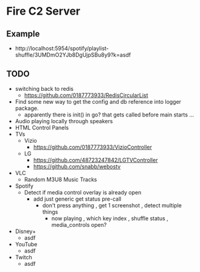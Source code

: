 # Fire C2 Server

## Example

- http://localhost:5954/spotify/playlist-shuffle/3UMDmO2YJb8DgUjpSBu8y9?k=asdf

## TODO

- switching back to redis
	- https://github.com/0187773933/RedisCircularList
- Find some new way to get the config and db reference into logger package.
	- apparently there is init() in go? that gets called before main starts ...
- Audio playing locally through speakers
- HTML Control Panels
- TVs
	- Vizio
		- https://github.com/0187773933/VizioController
	- LG
		- https://github.com/48723247842/LGTVController
		- https://github.com/snabb/webostv
- VLC
	- Random M3U8 Music Tracks
- Spotify
	- Detect if media control overlay is already open
		- add just generic get status pre-call
			- don't press anything , get 1 screenshot , detect multiple things
				- now playing , which key index , shuffle status , media_controls open?
- Disney+
	- asdf
- YouTube
	- asdf
- Twitch
	- asdf